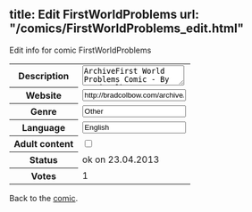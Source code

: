 title: Edit FirstWorldProblems
url: "/comics/FirstWorldProblems_edit.html"
---
Edit info for comic FirstWorldProblems

<form name="comic" action="http://gaepostmail.appengine.com/comic" name="post">
<table class="comicinfo">
<tr>
<th>Description</th><td><textarea name="description">ArchiveFirst World Problems Comic - By Brad Colbow</textarea></td>
</tr>
<tr>
<th>Website</th><td><input type="text" name="url" value="http://bradcolbow.com/archive/C5/"/></td>
</tr>
<tr>
<th>Genre</th><td><input type="text" name="genre" value="Other"/></td>
</tr>
<tr>
<th>Language</th><td><input type="text" name="language" value="English"/></td>
</tr>
<tr>
<th>Adult content</th><td><input type="checkbox" name="adult" value="adult" /></td>
</tr>
<tr>
<th>Status</th><td>ok on 23.04.2013</td>
</tr>
<tr>
<th>Votes</th><td>1</div></td>
</tr>
</table>
</form>

Back to the [comic](/comics/FirstWorldProblems.html).
